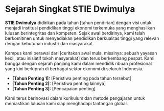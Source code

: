 # Sejarah Singkat STIE Dwimulya

**STIE Dwimulya** didirikan pada tahun [tahun pendirian] dengan visi untuk menjadi institusi pendidikan tinggi ekonomi terkemuka yang menghasilkan lulusan berintegritas dan kompeten. Sejak awal berdirinya, kami telah berkomitmen untuk menyediakan pendidikan berkualitas tinggi yang relevan dengan kebutuhan industri dan masyarakat.

Kampus kami berawal dari [ceritakan awal mula, misalnya: sebuah yayasan kecil, atau inisiatif tokoh masyarakat] dan terus berkembang pespat. Kami bangga dengan sejarah panjang kami dalam mendidik ribuan profesional yang kini berkiprah di berbagai sektor ekonomi di seluruh Indonesia.

*   **[Tahun Penting 1]:** [Peristiwa penting pada tahun tersebut]
*   **[Tahun Penting 2]:** [Peristiwa penting lainnya]
*   **[Tahun Penting 3]:** [Pencapaian penting]

Kami terus berinovasi dalam kurikulum dan metode pengajaran untuk memastikan lulusan kami siap menghadapi tantangan global.
